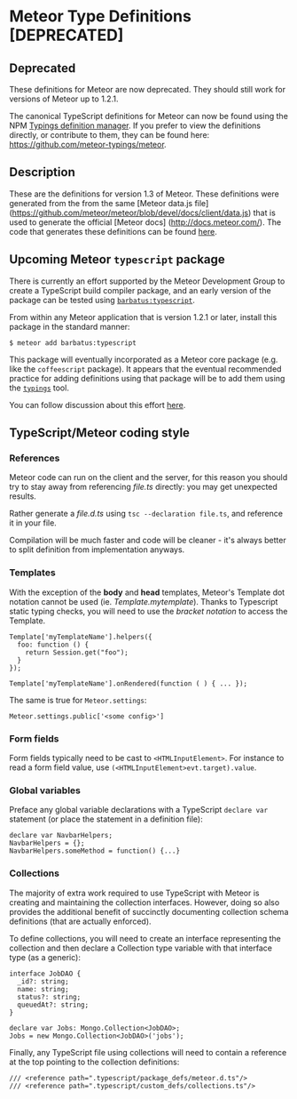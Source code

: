 # Meteor Type Definitions [DEPRECATED]

## Deprecated

These definitions for Meteor are now deprecated.  They should still work for versions of Meteor up to 1.2.1.

The canonical TypeScript definitions for Meteor can now be found using the NPM [Typings definition manager](https://www.npmjs.com/package/typings).  If you prefer to view the definitions directly, or contribute to them, they can be found here: <https://github.com/meteor-typings/meteor>.


## Description

These are the definitions for version 1.3 of Meteor.  These definitions were generated from the from the same [Meteor data.js file] (https://github.com/meteor/meteor/blob/devel/docs/client/data.js) that is used to generate the official [Meteor docs] (http://docs.meteor.com/).  The code that generates these definitions can be found [here](https://github.com/meteor-typescript/meteor-typescript-libs/).


## Upcoming Meteor `typescript` package

There is currently an effort supported by the Meteor Development Group to create a TypeScript build compiler package, and an early version of the package can be tested using [`barbatus:typescript`](https://atmospherejs.com/barbatus/typescript).

From within any Meteor application that is version 1.2.1 or later, install this package in the standard manner:

    $ meteor add barbatus:typescript

This package will eventually incorporated as a Meteor core package (e.g. like the `coffeescript` package).  It appears that the eventual recommended practice for adding definitions using that package will be to add them using the [`typings`](https://github.com/typings/typings) tool.

You can follow discussion about this effort [here](https://github.com/Urigo/angular2-meteor/issues/102#issuecomment-200915763).



##  TypeScript/Meteor coding style

### References

Meteor code can run on the client and the server, for this reason you should try to stay away from referencing *file.ts* directly: you may get unexpected results.

Rather generate a *file.d.ts* using `tsc --declaration file.ts`, and reference it in your file.

Compilation will be much faster and code will be cleaner - it's always better to split definition from implementation anyways.

### Templates

With the exception of the **body** and **head** templates, Meteor's Template dot notation cannot be used (ie. *Template.mytemplate*). Thanks to Typescript static typing checks, you will need to use the *bracket notation* to access the Template.

    Template['myTemplateName'].helpers({
      foo: function () {
        return Session.get("foo");
      }
    });

    Template['myTemplateName'].onRendered(function ( ) { ... });


The same is true for `Meteor.settings`:

    Meteor.settings.public['<some config>']


### Form fields

Form fields typically need to be cast to `<HTMLInputElement>`. For instance to read a form field value, use `(<HTMLInputElement>evt.target).value`.


### Global variables

Preface any global variable declarations with a TypeScript `declare var` statement (or place the statement in a definition file):

    declare var NavbarHelpers;
    NavbarHelpers = {};
    NavbarHelpers.someMethod = function() {...}


### Collections

The majority of extra work required to use TypeScript with Meteor is creating and maintaining the collection interfaces.  However, doing so also provides the additional benefit of succinctly documenting collection schema definitions (that are actually enforced).

To define collections, you will need to create an interface representing the collection and then declare a Collection type variable with that interface type (as a generic):

    interface JobDAO {
      _id?: string;
      name: string;
      status?: string;
      queuedAt?: string;
    }

    declare var Jobs: Mongo.Collection<JobDAO>;
    Jobs = new Mongo.Collection<JobDAO>('jobs');


Finally, any TypeScript file using collections will need to contain a reference at the top pointing to the collection definitions:

    /// <reference path=".typescript/package_defs/meteor.d.ts"/>
    /// <reference path=".typescript/custom_defs/collections.ts"/>
